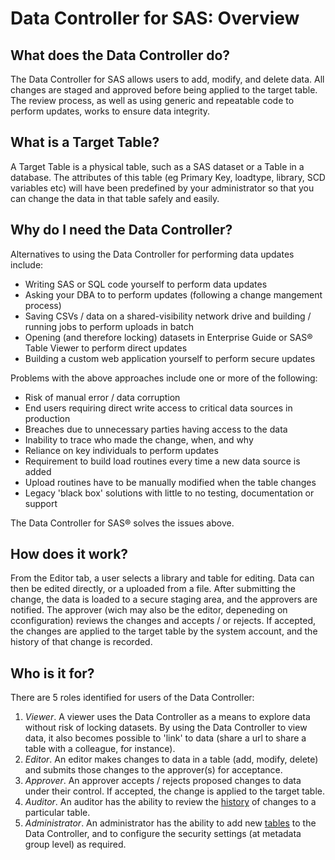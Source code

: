 # Data Controller for SAS: Overview

## What does the Data Controller do?

The Data Controller for SAS allows users to add, modify, and delete data. All changes are staged and approved before being applied to the target table. The review process, as well as using generic and repeatable code to perform updates, works to ensure data integrity.

## What is a Target Table?
A Target Table is a physical table, such as a SAS dataset or a Table in a database. The attributes of this table (eg Primary Key, loadtype, library, SCD variables etc) will have been predefined by your administrator so that you can change the data in that table safely and easily.

## Why do I need the Data Controller?

Alternatives to using the Data Controller for performing data updates include:

 - Writing SAS or SQL code yourself to perform data updates
 - Asking your DBA to to perform updates (following a change mangement process)
 - Saving CSVs / data on a shared-visibility network drive and building / running jobs to perform uploads in batch
 - Opening (and therefore locking) datasets in Enterprise Guide or SAS® Table Viewer to perform direct updates
 - Building a custom web application yourself to perform secure updates

Problems with the above approaches include one or more of the following:

 - Risk of manual error / data corruption
 - End users requiring direct write access to critical data sources in production
 - Breaches due to unnecessary parties having access to the data
 - Inability to trace who made the change, when, and why
 - Reliance on key individuals to perform updates
 - Requirement to build load routines every time a new data source is added
 - Upload routines have to be manually modified when the table changes
 - Legacy 'black box' solutions with little to no testing, documentation or support

The Data Controller for SAS® solves the issues above.

## How does it work?

From the Editor tab, a user selects a library and table for editing. Data can then be edited directly, or a uploaded from a file.  After submitting the change, the data is loaded to a secure staging area, and the approvers are notified.  The approver (wich may also be the editor, depeneding on cconfiguration) reviews the changes and accepts / or rejects. If accepted, the changes are applied to the target table by the system account, and the history of that change is recorded.

## Who is it for?

There are 5 roles identified for users of the Data Controller:

1. *Viewer*.  A viewer uses the Data Controller as a means to explore data without risk of locking datasets. By using the Data Controller to view data, it also becomes possible to 'link' to data (share a url to share a table with a colleague, for instance).
2. *Editor*.  An editor makes changes to data in a table (add, modify, delete) and submits those changes to the approver(s) for acceptance.
3. *Approver*.  An approver accepts / rejects proposed changes to data under their control. If accepted, the change is applied to the target table.
4. *Auditor*.  An auditor has the ability to review the [history](dc-userguide.md#history) of changes to a particular table.
5. *Administrator*.  An administrator has the ability to add new [tables](dcc-tables.md) to the Data Controller, and to configure the security settings (at metadata group level) as required.
